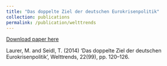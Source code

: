 ```yaml
---
title: "Das doppelte Ziel der deutschen Eurokrisenpolitik"
collection: publications
permalink: /publication/welttrends
---
```


[Download paper here](https://github.com/tseidl/timoseidl/Laurer_Seidl_2014.pdf)

Laurer, M. and Seidl, T. (2014) ‘Das doppelte Ziel der deutschen Eurokrisenpolitik’, Welttrends, 22(99), pp. 120–126.
